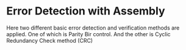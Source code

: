 # Error Detection with Assembly
 Here two different basic error detection and verification methods are applied. One of which is Parity Bir control. And the other is Cyclic Redundancy Check method (CRC)
